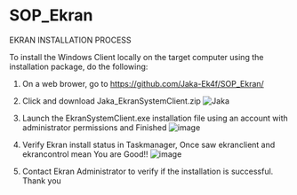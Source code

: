 # SOP_Ekran

EKRAN INSTALLATION PROCESS

To install the Windows Client locally on the target computer using the installation package, do the following:

1. On a web brower, go to https://github.com/Jaka-Ek4f/SOP_Ekran/
   
2. Click and download Jaka_EkranSystemClient.zip
![Jaka](https://github.com/Jaka-Ek4f/SOP_Ekran/assets/156900050/b7fd678c-748a-4ca2-81e0-c17d5c2802bd)

3. Launch the EkranSystemClient.exe installation file using an account with administrator permissions and Finished
![image](https://github.com/mice-love-rice/Br9/assets/126450125/7f54ffae-e198-4086-8fc7-16cc49e8a3ef)

4. Verify Ekran install status in Taskmanager, Once saw ekranclient and ekrancontrol mean You are Good!!
![image](https://github.com/mice-love-rice/Br9/assets/126450125/90edde2b-a528-4649-b788-768189546c55)

5. Contact Ekran Administrator to verify if the installation is successful. Thank you
